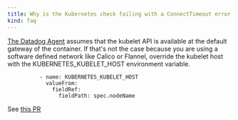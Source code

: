 ```yaml
---
title: Why is the Kubernetes check failing with a ConnectTimeout error to port 10250?
kind: faq
---
```


[The Datadog Agent][1] assumes that the kubelet API is available at the default gateway of the container. If that's not the case because you are using a software defined network like Calico or Flannel, override the kubelet host with the KUBERNETES_KUBELET_HOST environment variable.

```
          - name: KUBERNETES_KUBELET_HOST
            valueFrom:
              fieldRef:
                fieldPath: spec.nodeName
```

See [this PR][2]

[1]: /agent/
[2]: https://github.com/DataDog/dd-agent/pull/3051
